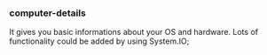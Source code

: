 ### computer-details

It gives you basic informations about your OS and hardware.
Lots of functionality could be added by using System.IO;
